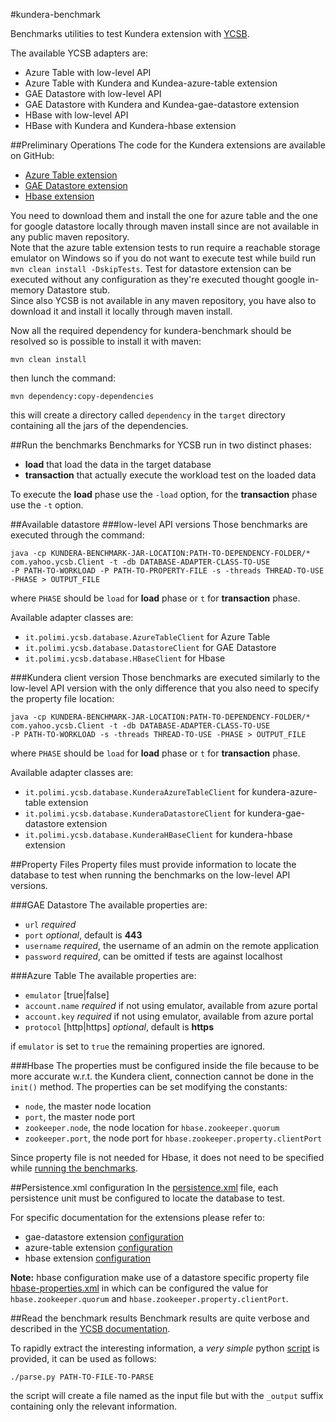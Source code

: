 #kundera-benchmark

Benchmarks utilities to test Kundera extension with [YCSB](https://github.com/brianfrankcooper/YCSB/).

The available YCSB adapters are:

- Azure Table with low-level API
- Azure Table with Kundera and Kundea-azure-table extension
- GAE Datastore with low-level API
- GAE Datastore with Kundera and Kundea-gae-datastore extension
- HBase with low-level API
- HBase with Kundera and Kundera-hbase extension

##Preliminary Operations
The code for the Kundera extensions are available on GitHub:

- [Azure Table extension](https://github.com/Arci/kundera-azure-table)
- [GAE Datastore extension](https://github.com/Arci/kundera-gae-datastore)
- [Hbase extension](https://github.com/impetus-opensource/Kundera)

You need to download them and install the one for azure table and the one for google datastore locally through maven install since are not available in any public maven repository.  
Note that the azure table extension tests to run require a reachable storage emulator on Windows so if you do not want to execute test while build run `mvn clean install -DskipTests`.
Test for datastore extension can be executed without any configuration as they're executed thought google in-memory Datastore stub.  
Since also YCSB is not available in any maven repository, you have also to download it and install it locally through maven install.

Now all the required dependency for kundera-benchmark should be resolved so is possible to install it with maven:

```
mvn clean install
```

then lunch the command:

```
mvn dependency:copy-dependencies
```
this will create a directory called `dependency` in the `target` directory containing all the jars of the dependencies.

##Run the benchmarks
Benchmarks for YCSB run in two distinct phases:

- __load__ that load the data in the target database
- __transaction__ that actually execute the workload test on the loaded data

To execute the __load__ phase use the `-load` option, for the __transaction__ phase use the `-t` option.

##Available datastore
###low-level API versions
Those benchmarks are executed through the command:

```
java -cp KUNDERA-BENCHMARK-JAR-LOCATION:PATH-TO-DEPENDENCY-FOLDER/*
com.yahoo.ycsb.Client -t -db DATABASE-ADAPTER-CLASS-TO-USE
-P PATH-TO-WORKLOAD -P PATH-TO-PROPERTY-FILE -s -threads THREAD-TO-USE -PHASE > OUTPUT_FILE
```
where `PHASE` should be `load` for __load__ phase or `t` for __transaction__ phase.

Available adapter classes are:

- `it.polimi.ycsb.database.AzureTableClient` for Azure Table
- `it.polimi.ycsb.database.DatastoreClient` for GAE Datastore
- `it.polimi.ycsb.database.HBaseClient` for Hbase

###Kundera client version
Those benchmarks are executed similarly to the low-level API version with the only difference that you also need to specify the property file location:

```
java -cp KUNDERA-BENCHMARK-JAR-LOCATION:PATH-TO-DEPENDENCY-FOLDER/*
com.yahoo.ycsb.Client -t -db DATABASE-ADAPTER-CLASS-TO-USE
-P PATH-TO-WORKLOAD -s -threads THREAD-TO-USE -PHASE > OUTPUT_FILE
```
where `PHASE` should be `load` for __load__ phase or `t` for __transaction__ phase.

Available adapter classes are:

- `it.polimi.ycsb.database.KunderaAzureTableClient` for  kundera-azure-table extension
- `it.polimi.ycsb.database.KunderaDatastoreClient` for kundera-gae-datastore extension
- `it.polimi.ycsb.database.KunderaHBaseClient` for kundera-hbase extension

##Property Files
Property files must provide information to locate the database to test when running the benchmarks on the low-level API versions.

###GAE Datastore
The available properties are:

- `url` _required_
- `port` _optional_, default is __443__
- `username`  _required_, the username of an admin on the remote application
- `password` _required_, can be omitted if tests are against localhost

###Azure Table
The available properties are:

- `emulator` [true|false]
- `account.name` _required_ if not using emulator, available from azure portal
- `account.key` _required_ if not using emulator, available from azure portal
- `protocol` [http|https] _optional_, default is __https__

if `emulator` is set to `true` the remaining properties are ignored.

###Hbase
The properties must be configured inside the []() file because to be more accurate w.r.t. the Kundera client, connection cannot be done in the `init()` method.
The properties can be set modifying the constants:

- `node`, the master node location
- `port`, the master node port
- `zookeeper.node`, the node location for `hbase.zookeeper.quorum`
- `zookeeper.port`, the node port for `hbase.zookeeper.property.clientPort`

Since property file is not needed for Hbase, it does not need to be specified while [running the benchmarks](#low-level-api-versions).

##Persistence.xml configuration
In the [persistence.xml](https://github.com/Arci/kundera-benchmark/blob/master/src/main/resources/META-INF/persistence.xml) file, each persistence unit must be configured to locate the database to test.

For specific documentation for the extensions please refer to:

- gae-datastore extension [configuration](https://github.com/Arci/kundera-gae-datastore#configuration)
- azure-table extension [configuration](https://github.com/Arci/kundera-azure-table#configuration)
- hbase extension [configuration](https://github.com/impetus-opensource/Kundera/wiki/Common-Configuration)

__Note:__ hbase configuration make use of a datastore specific property file [hbase-properties.xml](https://github.com/Arci/kundera-benchmark/blob/master/src/main/resources/hbase-properties.xml) in which can be configured the value for `hbase.zookeeper.quorum`  and `hbase.zookeeper.property.clientPort`.

##Read the benchmark results
Benchmark results are quite verbose and described in the [YCSB documentation](https://github.com/brianfrankcooper/YCSB/wiki/Running-a-Workload#step-6-execute-the-workload).

To rapidly extract the interesting information, a _very simple_ python [script](https://github.com/Arci/kundera-benchmark/blob/master/parse.py) is provided, it can be used as follows:

```
./parse.py PATH-TO-FILE-TO-PARSE
```
the script will create a file named as the input file but with the `_output` suffix containing only the relevant information.
